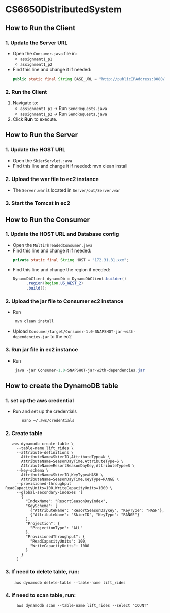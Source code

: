 # CS6650DistributedSystem


## How to Run the Client

### 1. Update the Server URL
- Open the `Consumer.java` file in:
    - `assignment1_p1`
    - `assignment1_p2`
- Find this line and change it if needed:
  ```java
  public static final String BASE_URL = "http://publicIPAddress:8080/Assignment/";

### 2. Run the Client

1. Navigate to:
    - `assignment1_p1` → Run `SendRequests.java`
    - `assignment1_p2` → Run `SendRequests.java`
2. Click **Run** to execute.


## How to Run the Server

### 1. Update the HOST URL
- Open the `SkierServlet.java`
- Find this line and change it if needed:
  mvn clean install


### 2. Upload the war file to ec2 instance
- The `Server.war` is located in `Server/out/Server.war`

### 3. Start the Tomcat in ec2


## How to Run the Consumer
### 1. Update the HOST URL and Database config
- Open the `MultiThreadedConsumer.java`
- Find this line and change it if needed:
  ```java
  private static final String HOST = "172.31.31.xxx";
- Find this line and change the region if needed:
  ```java
  DynamoDbClient dynamoDb = DynamoDbClient.builder()
        .region(Region.US_WEST_2)
        .build();

### 2. Upload the jar file to Consumer ec2 instance
- Run
  ```java
   mvn clean install

- Upload `Consumer/target/Consumer-1.0-SNAPSHOT-jar-with-dependencies.jar` to the ec2

### 3. Run jar file in ec2 instance
- Run
  ```java
   java -jar Consumer-1.0-SNAPSHOT-jar-with-dependencies.jar


## How to create the DynamoDB table
### 1. set up the aws credential
- Run and set up the credentials
    ```angular2svg
        nano ~/.aws/credentials
### 2. Create table
 ```angular2svg
    aws dynamodb create-table \
      --table-name lift_rides \
      --attribute-definitions \
        AttributeName=SkierID,AttributeType=N \
        AttributeName=SeasonDayTime,AttributeType=S \
        AttributeName=ResortSeasonDayKey,AttributeType=S \
      --key-schema \
        AttributeName=SkierID,KeyType=HASH \
        AttributeName=SeasonDayTime,KeyType=RANGE \
      --provisioned-throughput ReadCapacityUnits=100,WriteCapacityUnits=1000 \
      --global-secondary-indexes '[
        {
          "IndexName": "ResortSeasonDayIndex",
          "KeySchema": [
            {"AttributeName": "ResortSeasonDayKey", "KeyType": "HASH"},
            {"AttributeName": "SkierID", "KeyType": "RANGE"}
          ],
          "Projection": {
            "ProjectionType": "ALL"
          },
          "ProvisionedThroughput": {
            "ReadCapacityUnits": 100,
            "WriteCapacityUnits": 1000
          }
        }
      ]'
 ```

### 3. If need to delete table, run:
```angular2svg
    aws dynamodb delete-table --table-name lift_rides
```
    
    
### 4. If need to scan table, run:
```angular2svg
     aws dynamodb scan --table-name lift_rides --select "COUNT"
```
